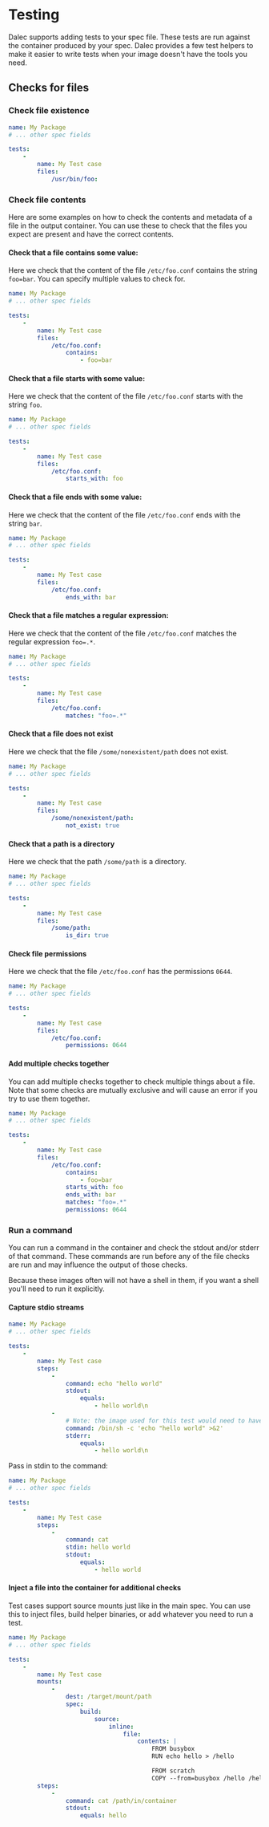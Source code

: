 # Testing

Dalec supports adding tests to your spec file.
These tests are run against the container produced by your spec.
Dalec provides a few test helpers to make it easier to write tests when your image doesn't have the tools you need.

## Checks for files


### Check file existence

```yaml
name: My Package
# ... other spec fields

tests:
    -
        name: My Test case
        files:
            /usr/bin/foo:
```

### Check file contents

Here are some examples on how to check the contents and metadata of a file in the output container.
You can use these to check that the files you expect are present and have the correct contents.


#### Check that a file contains some value:

Here we check that the content of the file `/etc/foo.conf` contains the string `foo=bar`.
You can specify multiple values to check for.

```yaml
name: My Package
# ... other spec fields

tests:
    -
        name: My Test case
        files:
            /etc/foo.conf:
                contains:
                    - foo=bar
```


#### Check that a file starts with some value:

Here we check that the content of the file `/etc/foo.conf` starts with the string `foo`.

```yaml
name: My Package
# ... other spec fields

tests:
    -
        name: My Test case
        files:
            /etc/foo.conf:
                starts_with: foo
```


#### Check that a file ends with some value:

Here we check that the content of the file `/etc/foo.conf` ends with the string `bar`.

```yaml
name: My Package
# ... other spec fields

tests:
    -
        name: My Test case
        files:
            /etc/foo.conf:
                ends_with: bar
```


#### Check that a file matches a regular expression:

Here we check that the content of the file `/etc/foo.conf` matches the regular expression `foo=.*`.

```yaml
name: My Package
# ... other spec fields

tests:
    -
        name: My Test case
        files:
            /etc/foo.conf:
                matches: "foo=.*"
```

#### Check that a file does not exist

Here we check that the file `/some/nonexistent/path` does not exist.

```yaml
name: My Package
# ... other spec fields

tests:
    -
        name: My Test case
        files:
            /some/nonexistent/path:
                not_exist: true
```

#### Check that a path is a directory

Here we check that the path `/some/path` is a directory.

```yaml
name: My Package
# ... other spec fields

tests:
    -
        name: My Test case
        files:
            /some/path:
                is_dir: true
```

#### Check file permissions

Here we check that the file `/etc/foo.conf` has the permissions `0644`.

```yaml
name: My Package
# ... other spec fields

tests:
    -
        name: My Test case
        files:
            /etc/foo.conf:
                permissions: 0644
```

#### Add multiple checks together

You can add multiple checks together to check multiple things about a file.
Note that some checks are mutually exclusive and will cause an error if you try to use them together.

```yaml
name: My Package
# ... other spec fields

tests:
    -
        name: My Test case
        files:
            /etc/foo.conf:
                contains:
                    - foo=bar
                starts_with: foo
                ends_with: bar
                matches: "foo=.*"
                permissions: 0644
```


### Run a command

You can run a command in the container and check the stdout and/or stderr of that command.
These commands are run before any of the file checks are run and may influence the output of those checks.

Because these images often will not have a shell in them, if you want a shell you'll need to run it explicitly.


#### Capture stdio streams

```yaml
name: My Package
# ... other spec fields

tests:
    -
        name: My Test case
        steps:
            -
                command: echo "hello world"
                stdout:
                    equals:
                        - hello world\n
            -
                # Note: the image used for this test would need to have a shell in it for this to work
                command: /bin/sh -c 'echo "hello world" >&2'
                stderr:
                    equals:
                        - hello world\n
```

Pass in stdin to the command:

```yaml
name: My Package
# ... other spec fields

tests:
    -
        name: My Test case
        steps:
            -
                command: cat
                stdin: hello world
                stdout:
                    equals:
                        - hello world
```

#### Inject a file into the container for additional checks

Test cases support source mounts just like in the main spec.
You can use this to inject files, build helper binaries, or add whatever you need to run a test.

```yaml
name: My Package
# ... other spec fields

tests:
    -
        name: My Test case
        mounts:
            -
                dest: /target/mount/path
                spec:
                    build:
                        source:
                            inline:
                                file:
                                    contents: |
                                        FROM busybox
                                        RUN echo hello > /hello

                                        FROM scratch
                                        COPY --from=busybox /hello /hello
        steps:
            -
                command: cat /path/in/container
                stdout:
                    equals: hello

```
